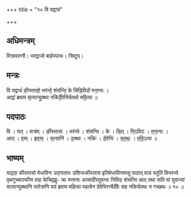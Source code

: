 +++
title = "१० वि यद्वाचं"

+++
## अधिमन्त्रम्
मित्रावरुणौ। भरद्वाजो बार्हस्पत्यः। त्रिष्टुप्।

## मन्त्रः
वि यद्वाचं॑ की॒स्तासो॒ भर॑न्ते॒ शंस॑न्ति॒ के चि॑न्नि॒विदो॑ मना॒नाः ।  
आद्वां॑ ब्रवाम स॒त्यान्यु॒क्था नकि॑र्दे॒वेभि॑र्यतथो महि॒त्वा ॥

## पदपाठः
वि । यत् । वाच॑म् । की॒स्तासः॑ । भर॑न्ते । शंस॑न्ति । के । चि॒त् । नि॒ऽविदः॑ । म॒ना॒नाः ।  
आत् । वा॒म् । ब्र॒वा॒म॒ । स॒त्यानि॑ । उ॒क्था । नकिः॑ । दे॒वेभिः॑ । य॒त॒थः॒ । म॒हि॒ऽत्वा ॥

## भाष्यम्
यद्यदा कीस्तासो मेधाविनः उद्गातारः उशिजःकीस्तास इतिमेधाविनामसु पाठात् वाचं स्तुतिं विभरन्ते पृथगुच्चारयन्ति तदा केचिद्वह्वृ- चाः मनानाः अग्र्यादींस्तुवन्तः निविदः शंसन्ति आत् तथा सति वां युवाभ्यां सत्यान्युक्थानि स्तोत्राणि वयं ब्रवाम महित्वा महत्वेन देवेभिरन्यैर्देवैः सह नकिर्यतथः न गच्छथः ॥ १० ॥